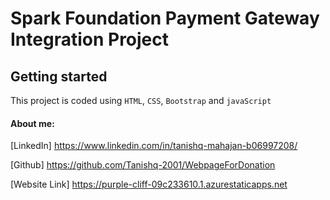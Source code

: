 #  Spark Foundation Payment Gateway Integration Project 
## Getting started


This project is coded using `HTML`, `CSS`, `Bootstrap` and `javaScript`

####  About me:


[LinkedIn] https://www.linkedin.com/in/tanishq-mahajan-b06997208/


[Github] https://github.com/Tanishq-2001/WebpageForDonation

[Website Link] https://purple-cliff-09c233610.1.azurestaticapps.net
